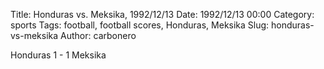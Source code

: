 Title: Honduras vs. Meksika, 1992/12/13
Date: 1992/12/13 00:00
Category: sports
Tags: football, football scores, Honduras, Meksika
Slug: honduras-vs-meksika
Author: carbonero


Honduras 1 - 1 Meksika
